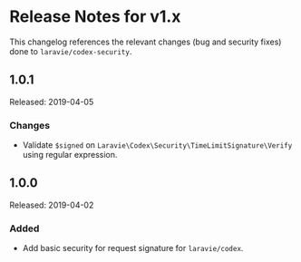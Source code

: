 # Release Notes for v1.x

This changelog references the relevant changes (bug and security fixes) done to `laravie/codex-security`.

## 1.0.1

Released: 2019-04-05

### Changes

* Validate `$signed` on `Laravie\Codex\Security\TimeLimitSignature\Verify` using regular expression.

## 1.0.0

Released: 2019-04-02

### Added

* Add basic security for request signature for `laravie/codex`.
